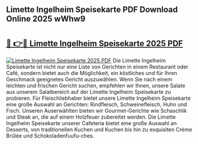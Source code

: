 ## Limette Ingelheim Speisekarte PDF Download Online 2025 wWhw9

# <h2><a href="http://gcb56m0.nevu.top/?p=Limette+Ingelheim+Speisekarte">🔗 👉🔴 Limette Ingelheim Speisekarte 2025 PDF</a></h2>

[![Limette Ingelheim Speisekarte 2025 PDF](https://i.imgur.com/dBaPXMq.png)](http://gcb56m0.nevu.top/?p=Limette+Ingelheim+Speisekarte)
Die Limette Ingelheim Speisekarte ist nicht nur eine Liste von Gerichten in einem Restaurant oder Café, sondern bietet auch die Möglichkeit, ein köstliches und für Ihren Geschmack geeignetes Gericht auszuwählen. Wenn Sie nach einem leichten und frischen Gericht suchen, empfehlen wir Ihnen, unsere Salate aus unserem Salatbereich auf der Limette Ingelheim Speisekarte zu probieren. Für Fleischliebhaber bietet unsere Limette Ingelheim Speisekarte eine große Auswahl an Gerichten: Rindfleisch, Schweinefleisch, Huhn und Fisch. Unseren Auserwählten bieten wir Gourmet-Gerichte wie Schaschlik und Steak an, die auf einem Holzfeuer zubereitet werden. Die Limette Ingelheim Speisekarte unserer Cafeteria bietet eine große Auswahl an Desserts, von traditionellen Kuchen und Kuchen bis hin zu exquisiten Crème Brûlée und Schokoladenfuufu-ches.
